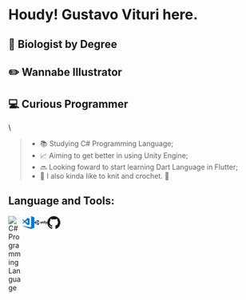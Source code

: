 # Houdy! Gustavo Vituri here.

## 🌱 Biologist by Degree
## ✏️ Wannabe Illustrator
## 💻 Curious Programmer
\   
>- 📚 Studying C# Programming Language;
>- 📈 Aiming to get better in using Unity Engine;
>- 🔜 Looking foward to start learning Dart Language in Flutter;
>- 🧶 I also kinda like to knit and crochet. 😬

## Language and Tools:

<img align="left" alt="C# Programming Language" width="26px" src="https://upload.wikimedia.org/wikipedia/commons/0/0d/C_Sharp_wordmark.svg" />

<img align="left" alt="Visual Studio Code" width="26px" src="https://raw.githubusercontent.com/github/explore/80688e429a7d4ef2fca1e82350fe8e3517d3494d/topics/visual-studio-code/visual-studio-code.png" />

<img align="left" alt="Unity Engine" width="26px" src="https://raw.githubusercontent.com/github/explore/80688e429a7d4ef2fca1e82350fe8e3517d3494d/topics/unity/unity.png" />

<img align="left" alt="GitHub" width="26px" src="https://raw.githubusercontent.com/github/explore/78df643247d429f6cc873026c0622819ad797942/topics/github/github.png" />


<!--
**gvituri/gvituri** is a ✨ _special_ ✨ repository because its `README.md` (this file) appears on your GitHub profile.
-->
